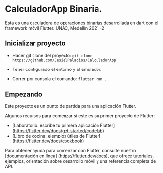 # CalculadorApp Binaria.

Esta es una caculadora de operaciones binarias desarrollada en dart con el framework móvil Flutter. UNAC, Medellín 2021 -2

## Inicializar proyecto

- Hacer git clone del proyecto: `git clone https://github.com/JesielPalacios/CalculadorApp`

- Tener configurado el entorno y el emulador.

- Correr por consola el comando: `flutter run .`

## Empezando

Este proyecto es un punto de partida para una aplicación Flutter.

Algunos recursos para comenzar si este es su primer proyecto de Flutter:

- [Laboratorio: escribe tu primera aplicación Flutter] (https://flutter.dev/docs/get-started/codelab)
- [Libro de cocina: ejemplos útiles de Flutter] (https://flutter.dev/docs/cookbook)

Para obtener ayuda para comenzar con Flutter, consulte nuestro
[documentación en línea] (https://flutter.dev/docs), que ofrece tutoriales,
ejemplos, orientación sobre desarrollo móvil y una referencia completa de API.
